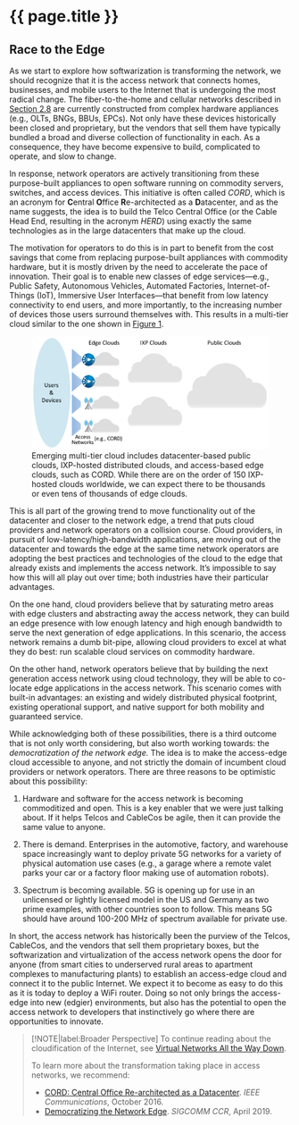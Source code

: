# {{ page.title }}

## Race to the Edge

As we start to explore how softwarization is transforming the network,
we should recognize that it is the access network that connects homes,
businesses, and mobile users to the Internet that is undergoing the
most radical change. The fiber-to-the-home and cellular networks
described in [Section 2.8](access.md) are currently constructed from
complex hardware appliances (e.g., OLTs, BNGs, BBUs, EPCs). Not only
have these devices historically been closed and proprietary, but the
vendors that sell them have typically bundled a broad and diverse
collection of functionality in each. As a consequence, they have
become expensive to build, complicated to operate, and slow to change.

In response, network operators are actively transitioning from these
purpose-built appliances to open software running on commodity
servers, switches, and access devices. This initiative is often called
*CORD*, which is an acronym for **C**entral **O**ffice
**R**e-architected as a **D**atacenter, and as the name suggests, the
idea is to build the Telco Central Office (or the Cable Head End,
resulting in the acronym *HERD*) using exactly the same technologies
as in the large datacenters that make up the cloud.

The motivation for operators to do this is in part to benefit from the
cost savings that come from replacing purpose-built appliances with
commodity hardware, but it is mostly driven by the need to accelerate
the pace of innovation. Their goal is to enable new classes of edge
services—e.g., Public Safety, Autonomous Vehicles, Automated
Factories, Internet-of-Things (IoT), Immersive User Interfaces—that
benefit from low latency connectivity to end users, and more
importantly, to the increasing number of devices those users surround
themselves with. This results in a multi-tier cloud similar to the one
shown in [Figure 1](#cord).

<figure>
	<a id="cord"></a>
	<img src="figures/access/Slide3.png" width="600px"/>
	<figcaption>Emerging multi-tier cloud includes datacenter-based
	public clouds, IXP-hosted distributed clouds, and access-based
	edge clouds, such as CORD. While there are on the order of 150
	IXP-hosted clouds worldwide, we can expect there to be thousands
	or even tens of thousands of edge clouds.</figcaption>
</figure>

This is all part of the growing trend to move functionality out of the
datacenter and closer to the network edge, a trend that puts cloud
providers and network operators on a collision course. Cloud providers,
in pursuit of low-latency/high-bandwidth applications, are moving out
of the datacenter and towards the edge at the same time network
operators are adopting the best practices and technologies of the
cloud to the edge that already exists and implements the access
network. It’s impossible to say how this will all play out over time;
both industries have their particular advantages.

On the one hand, cloud providers believe that by saturating metro
areas with edge clusters and abstracting away the access network, they
can build an edge presence with low enough latency and high enough
bandwidth to serve the next generation of edge applications. In this
scenario, the access network remains a dumb bit-pipe, allowing cloud
providers to excel at what they do best: run scalable cloud services
on commodity hardware.

On the other hand, network operators believe that by building the next
generation access network using cloud technology, they will be able to
co-locate edge applications in the access network. This scenario comes
with built-in advantages: an existing and widely distributed physical
footprint, existing operational support, and native support for both
mobility and guaranteed service.

While acknowledging both of these possibilities, there is a third
outcome that is not only worth considering, but also worth working
towards: the *democratization of the network edge.* The idea is to
make the access-edge cloud accessible to anyone, and not strictly the
domain of incumbent cloud providers or network operators. There are
three reasons to be optimistic about this possibility:

1. Hardware and software for the access network is becoming
    commoditized and open. This is a key enabler that we were just
    talking about. If it helps Telcos and CableCos be agile, then it
    can provide the same value to anyone.

2. There is demand. Enterprises in the automotive, factory, and
   warehouse space increasingly want to deploy private 5G networks for
   a variety of physical automation use cases (e.g., a garage where a
   remote valet parks your car or a factory floor making use of
   automation robots).
   
3. Spectrum is becoming available. 5G is opening up for use in an
   unlicensed or lightly licensed model in the US and Germany as two
   prime examples, with other countries soon to follow. This means 5G
   should have around 100-200 MHz of spectrum available for private
   use.
   
In short, the access network has historically been the purview of the
Telcos, CableCos, and the vendors that sell them proprietary boxes,
but the softwarization and virtualization of the access network opens
the door for anyone (from smart cities to underserved rural areas to
apartment complexes to manufacturing plants) to establish an
access-edge cloud and connect it to the public Internet. We expect it
to become as easy to do this as it is today to deploy a WiFi router.
Doing so not only brings the access-edge into new (edgier)
environments, but also has the potential to open the access network to
developers that instinctively go where there are opportunities to
innovate.

> [!NOTE|label:Broader Perspective]
> To continue reading about the cloudification of the Internet, see
> [Virtual Networks All the Way Down](../internetworking/trend.md).
>
> To learn more about the transformation taking place in access
> networks, we recommend:
> * [CORD: Central Office Re-architected as a Datacenter](https://wiki.opencord.org/display/CORD/Documentation?preview=/1278027/1966399/PETERSON_CORD.pdf). *IEEE
> Communications*, October 2016.
> * [Democratizing the Network Edge](trend.md). *SIGCOMM CCR*, April 2019.

